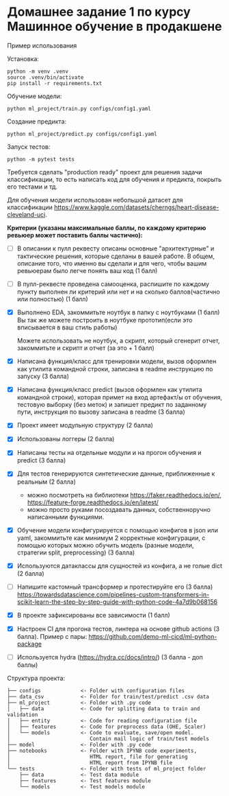 # Домашнее задание 1 по курсу Машинное обучение в продакшене

Пример использования

Установка: 
~~~
python -m venv .venv
source .venv/bin/activate
pip install -r requirements.txt
~~~

Обучение модели:
~~~
python ml_project/train.py configs/config1.yaml
~~~

Создание предикта:
~~~
python ml_project/predict.py configs/config1.yaml
~~~

Запуск тестов:
~~~
python -m pytest tests
~~~

Требуется сделать "production ready" проект для решения задачи классификации, то есть написать код для обучения и предикта, покрыть его тестами и тд.

Для обучения модели использован небольшой датасет для классификации https://www.kaggle.com/datasets/cherngs/heart-disease-cleveland-uci.

**Критерии (указаны максимальные баллы, по каждому критерию ревьюер может поставить баллы частично):**

- [ ] В описании к пулл реквесту описаны основные "архитектурные" и тактические решения, которые сделаны в вашей работе. В общем, описание того, что именно вы сделали и для чего, чтобы вашим ревьюерам было легче понять ваш код (1 балл)
- [ ] В пулл-реквесте проведена самооценка, распишите по каждому пункту выполнен ли критерий или нет и на сколько баллов(частично или полностью) (1 балл)

- [x] Выполнено EDA, закоммитьте ноутбук в папку с ноутбуками (1 балл)
   Вы так же можете построить в ноутбуке прототип(если это вписывается в ваш стиль работы)

   Можете использовать не ноутбук, а скрипт, который сгенерит отчет, закоммитьте и скрипт и отчет (за это + 1 балл)

- [x] Написана функция/класс для тренировки модели, вызов оформлен как утилита командной строки, записана в readme инструкцию по запуску (3 балла)
- [x] Написана функция/класс predict (вызов оформлен как утилита командной строки), которая примет на вход артефакт/ы от обучения, тестовую выборку (без меток) и запишет предикт по заданному пути, инструкция по вызову записана в readme (3 балла)

- [x] Проект имеет модульную структуру (2 балла)
- [x] Использованы логгеры (2 балла)

- [x] Написаны тесты на отдельные модули и на прогон обучения и predict (3 балла)

- [x] Для тестов генерируются синтетические данные, приближенные к реальным (2 балла)
   - можно посмотреть на библиотеки https://faker.readthedocs.io/en/, https://feature-forge.readthedocs.io/en/latest/
   - можно просто руками посоздавать данных, собственноручно написанными функциями.

- [x] Обучение модели конфигурируется с помощью конфигов в json или yaml, закоммитьте как минимум 2 корректные конфигурации, с помощью которых можно обучить модель (разные модели, стратегии split, preprocessing) (3 балла)
- [x] Используются датаклассы для сущностей из конфига, а не голые dict (2 балла)

- [ ] Напишите кастомный трансформер и протестируйте его (3 балла)
   https://towardsdatascience.com/pipelines-custom-transformers-in-scikit-learn-the-step-by-step-guide-with-python-code-4a7d9b068156

- [x] В проекте зафиксированы все зависимости (1 балл)
- [x] Настроен CI для прогона тестов, линтера на основе github actions (3 балла).
Пример с пары: https://github.com/demo-ml-cicd/ml-python-package
- [ ] Используется hydra  (https://hydra.cc/docs/intro/) (3 балла - доп баллы)

Структура проекта:
~~~
├── configs             <- Folder with configuration files
├── data_csv            <- Folder for train/test/predict .csv data
├── ml_project          <- Folder with .py code
│   ├── data            <- Code for splitting data to train and validation
│   ├── entity          <- Code for reading configuration file
│   ├── features        <- Code for preprocess data (OHE, Scaler)
│   └── models          <- Code to evaluate, save/open model. 
│                          Contain mail logic of train/test models
├── model               <- Folder with .py code
├── notebooks           <- Folder with IPYNB code experiments, 
│                          HTML report, file for generating 
│                          HTML report from IPYNB file
└── tests               <- Folder with tests of ml_project folder
    ├── data            <- Test data module
    ├── features        <- Test features module
    └── models          <- Test models module
~~~
